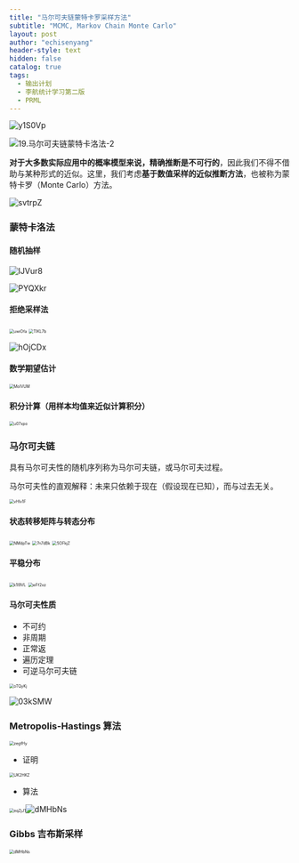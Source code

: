 ```yaml
---
title: "马尔可夫链蒙特卡罗采样方法"
subtitle: "MCMC, Markov Chain Monte Carlo"
layout: post
author: "echisenyang"
header-style: text
hidden: false
catalog: true
tags:
  - 输出计划
  - 李航统计学习第二版
  - PRML
---
```




![y1S0Vp](https://gitee.com/echisenyang/GiteeForUpicUse/raw/master/uPic/y1S0Vp.jpg)

![19.马尔可夫链蒙特卡洛法-2](https://gitee.com/echisenyang/GiteeForUpicUse/raw/master/uPic/19.马尔可夫链蒙特卡洛法-2.jpg)



**对于⼤多数实际应⽤中的概率模型来说，精确推断是不可⾏的**，因此我们不得不借助与某种形式的近似。这⾥，我们考虑**基于数值采样的近似推断⽅法**，也被称为蒙特卡罗（Monte Carlo）⽅法。

![svtrpZ](https://gitee.com/echisenyang/GiteeForUpicUse/raw/master/uPic/svtrpZ.png)

### 蒙特卡洛法

#### 随机抽样

![IJVur8](https://gitee.com/echisenyang/GiteeForUpicUse/raw/master/uPic/IJVur8.png)

![PYQXkr](https://gitee.com/echisenyang/GiteeForUpicUse/raw/master/uPic/PYQXkr.png)

#### 拒绝采样法

<img src="https://gitee.com/echisenyang/GiteeForUpicUse/raw/master/uPic/uwiOfa.png" alt="uwiOfa" style="zoom:50%;" />

<img src="https://gitee.com/echisenyang/GiteeForUpicUse/raw/master/uPic/TIKL7b.png" alt="TIKL7b" style="zoom:50%;" />

![hOjCDx](https://gitee.com/echisenyang/GiteeForUpicUse/raw/master/uPic/hOjCDx.png)

#### 数学期望估计

<img src="https://gitee.com/echisenyang/GiteeForUpicUse/raw/master/uPic/MoIVUM.png" alt="MoIVUM" style="zoom:50%;" />

#### 积分计算（用样本均值来近似计算积分）

<img src="https://gitee.com/echisenyang/GiteeForUpicUse/raw/master/uPic/u07xpo.png" alt="u07xpo" style="zoom:50%;" />

### 马尔可夫链

具有马尔可夫性的随机序列称为马尔可夫链，或马尔可夫过程。

马尔可夫性的直观解释：未来只依赖于现在（假设现在已知），而与过去无关。

<img src="https://gitee.com/echisenyang/GiteeForUpicUse/raw/master/uPic/vHlv1F.png" alt="vHlv1F" style="zoom:50%;" />

#### 状态转移矩阵与转态分布

<img src="https://gitee.com/echisenyang/GiteeForUpicUse/raw/master/uPic/NMdpTw.png" alt="NMdpTw" style="zoom:50%;" />

<img src="https://gitee.com/echisenyang/GiteeForUpicUse/raw/master/uPic/7n7dBk.png" alt="7n7dBk" style="zoom:50%;" />

<img src="https://gitee.com/echisenyang/GiteeForUpicUse/raw/master/uPic/5OFkjZ.png" alt="5OFkjZ" style="zoom:50%;" />

#### 平稳分布

<img src="https://gitee.com/echisenyang/GiteeForUpicUse/raw/master/uPic/k1I9VL.png" alt="k1I9VL" style="zoom: 50%;" />

<img src="https://gitee.com/echisenyang/GiteeForUpicUse/raw/master/uPic/wFf2xz.png" alt="wFf2xz" style="zoom:50%;" />

#### 马尔可夫性质

- 不可约
- 非周期
- 正常返
- 遍历定理
- 可逆马尔可夫链

<img src="https://gitee.com/echisenyang/GiteeForUpicUse/raw/master/uPic/oTQyKj.png" alt="oTQyKj" style="zoom:50%;" />

![03kSMW](https://gitee.com/echisenyang/GiteeForUpicUse/raw/master/uPic/03kSMW.png)

### Metropolis-Hastings 算法

<img src="https://gitee.com/echisenyang/GiteeForUpicUse/raw/master/uPic/zegfHy.png" alt="zegfHy" style="zoom:50%;" />

- 证明

<img src="https://gitee.com/echisenyang/GiteeForUpicUse/raw/master/uPic/UK2HKZ.png" alt="UK2HKZ" style="zoom:50%;" />

- 算法

<img src="https://gitee.com/echisenyang/GiteeForUpicUse/raw/master/uPic/eqZjJ1.png" alt="eqZjJ1" style="zoom:50%;" />![dMHbNs](https://gitee.com/echisenyang/GiteeForUpicUse/raw/master/uPic/dMHbNs.png)

### Gibbs 吉布斯采样

<img src="https://gitee.com/echisenyang/GiteeForUpicUse/raw/master/uPic/dMHbNs.png" alt="dMHbNs" style="zoom:50%;" />

